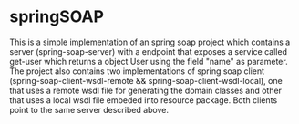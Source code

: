 # springSOAP

This is a simple implementation of an spring soap project which contains a server (spring-soap-server) with a endpoint that exposes a service called 
get-user which returns a object User using the field "name" as parameter.
The project also contains two implementations of spring soap client (spring-soap-client-wsdl-remote && spring-soap-client-wsdl-local), one that uses a remote wsdl file for generating the domain classes and other that uses a local wsdl file embeded into resource package. Both clients point to the same server described above.
